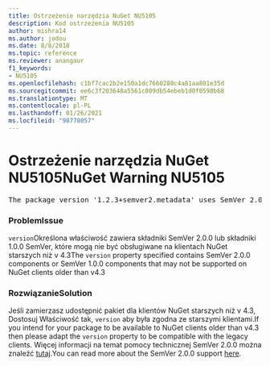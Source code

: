 ```yaml
---
title: Ostrzeżenie narzędzia NuGet NU5105
description: Kod ostrzeżenia NU5105
author: mishra14
ms.author: jodou
ms.date: 8/8/2018
ms.topic: reference
ms.reviewer: anangaur
f1_keywords:
- NU5105
ms.openlocfilehash: c1bf7cac2b2e150a1dc7660280c4a81aa801e35d
ms.sourcegitcommit: ee6c3f203648a5561c809db54ebeb1d0f0598b68
ms.translationtype: MT
ms.contentlocale: pl-PL
ms.lasthandoff: 01/26/2021
ms.locfileid: "98778057"
---
```

# <a name="nuget-warning-nu5105"></a><span data-ttu-id="6b60f-103">Ostrzeżenie narzędzia NuGet NU5105</span><span class="sxs-lookup"><span data-stu-id="6b60f-103">NuGet Warning NU5105</span></span>
<pre>The package version '1.2.3+semver2.metadata' uses SemVer 2.0.0 or components of SemVer 1.0.0 that are not supported on legacy clients. Change the package version to a SemVer 1.0.0 string. If the version contains a release label it must start with a letter. This message can be ignored if the package is not intended for older clients.</pre>

### <a name="issue"></a><span data-ttu-id="6b60f-104">Problem</span><span class="sxs-lookup"><span data-stu-id="6b60f-104">Issue</span></span>

<span data-ttu-id="6b60f-105">`version`Określona właściwość zawiera składniki SemVer 2.0.0 lub składniki 1.0.0 SemVer, które mogą nie być obsługiwane na klientach NuGet starszych niż v 4.3</span><span class="sxs-lookup"><span data-stu-id="6b60f-105">The `version` property specified contains SemVer 2.0.0 components or SemVer 1.0.0 components that may not be supported on NuGet clients older than v4.3</span></span>


### <a name="solution"></a><span data-ttu-id="6b60f-106">Rozwiązanie</span><span class="sxs-lookup"><span data-stu-id="6b60f-106">Solution</span></span>

<span data-ttu-id="6b60f-107">Jeśli zamierzasz udostępnić pakiet dla klientów NuGet starszych niż v 4.3, Dostosuj Właściwość tak, `version` aby była zgodna ze starszymi klientami.</span><span class="sxs-lookup"><span data-stu-id="6b60f-107">If you intend for your package to be available to NuGet clients older than v4.3 then please adapt the `version` property to be compatible with the legacy clients.</span></span> <span data-ttu-id="6b60f-108">Więcej informacji na temat pomocy technicznej SemVer 2.0.0 można znaleźć [tutaj](https://github.com/NuGet/Home/wiki/SemVer-2.0.0-support).</span><span class="sxs-lookup"><span data-stu-id="6b60f-108">You can read more about the SemVer 2.0.0 support [here](https://github.com/NuGet/Home/wiki/SemVer-2.0.0-support).</span></span>

